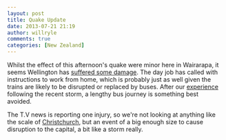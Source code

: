 ```yaml
---
layout: post
title: Quake Update
date: 2013-07-21 21:19
author: willryle
comments: true
categories: [New Zealand]
---
```

Whilst the effect of this afternoon's quake were minor here in Wairarapa, it seems Wellington has <a href="http://www.3news.co.nz/More-quakes-shake-North-Island/tabid/423/articleID/305731/Default.aspx" target="_blank">suffered some damage</a>. The day job has called with instructions to work from home, which is probably just as well given the trains are likely to be disrupted or replaced by buses. After our <a title="A Bleak Mid-Winter" href="http://willryle.wordpress.com/2013/06/24/a-bleak-mid-winter/" target="_blank">experience</a> following the recent storm, a lengthy bus journey is something best avoided.

The T.V news is reporting one injury, so we're not looking at anything like the scale of <a href="http://en.wikipedia.org/wiki/2011_Christchurch_earthquake" target="_blank">Christchurch</a>, but an event of a big enough size to cause disruption to the capital, a bit like a storm really.
